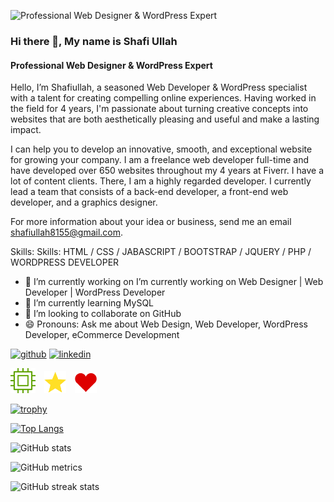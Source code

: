 ![Professional Web Designer & WordPress Expert](https://media.licdn.com/dms/image/D5616AQGw5RRLaORyGA/profile-displaybackgroundimage-shrink_350_1400/0/1714799978687?e=1720656000&v=beta&t=y5Cw_POGJcRolXCbyiOu2dLTepSEVwpgUVI5jZqKtCw)
### Hi there 👋, My name is Shafi Ullah
#### Professional Web Designer & WordPress Expert


Hello, I’m Shafiullah, a seasoned Web Developer & WordPress specialist with a talent for creating compelling online experiences. Having worked in the field for 4 years, I'm passionate about turning creative concepts into websites that are both aesthetically pleasing and useful and make a lasting impact.

I can help you to develop an innovative, smooth, and exceptional website for growing your company. I am a freelance web developer full-time and have developed over 650 websites throughout my 4 years at Fiverr. I have a lot of content clients. There, I am a highly regarded developer.
I currently lead a team that consists of a back-end developer, a front-end web developer, and a graphics designer.



For more information about your idea or business, send me an email shafiullah8155@gmail.com.

Skills: Skills: HTML / CSS / JABASCRIPT / BOOTSTRAP / JQUERY / PHP / WORDPRESS DEVELOPER

- 🔭 I’m currently working on I’m currently working on Web Designer | Web Developer | WordPress Developer 
- 🌱 I’m currently learning MySQL 
- 👯 I’m looking to collaborate on GitHub 
- 😄 Pronouns: Ask me about Web Design, Web Developer, WordPress Developer, eCommerce Development 


[<img src='https://cdn.jsdelivr.net/npm/simple-icons@3.0.1/icons/github.svg' alt='github' height='40'>](https://github.com/github.com/devshafi7)  [<img src='https://cdn.jsdelivr.net/npm/simple-icons@3.0.1/icons/linkedin.svg' alt='linkedin' height='40'>](https://www.linkedin.com/in/linkedin.com/in/shafiullah-shafi8155//)  

<a href='https://docs.github.com/en/developers'><img src='https://raw.githubusercontent.com/acervenky/animated-github-badges/master/assets/devbadge.gif' width='40' height='40'></a> <a href='https://stars.github.com/'><img src='https://raw.githubusercontent.com/acervenky/animated-github-badges/master/assets/starbadge.gif' width='35' height='35'></a> <a href='https://docs.github.com/en/github/supporting-the-open-source-community-with-github-sponsors'><img src='https://raw.githubusercontent.com/acervenky/animated-github-badges/master/assets/sponsorbadge.gif' width='35' height='35'></a> 

[![trophy](https://github-profile-trophy.vercel.app/?username=github.com/devshafi7)](https://github.com/ryo-ma/github-profile-trophy)

[![Top Langs](https://github-readme-stats.vercel.app/api/top-langs/?username=github.com/devshafi7)](https://github.com/anuraghazra/github-readme-stats)

![GitHub stats](https://github-readme-stats.vercel.app/api?username=github.com/devshafi7&show_icons=true)  

![GitHub metrics](https://metrics.lecoq.io/github.com/devshafi7)  

![GitHub streak stats](https://streak-stats.demolab.com/?user=github.com/devshafi7)  

